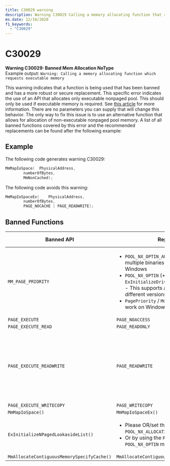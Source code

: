 ```yaml
---
title: C30029 warning
description: Warning C30029 Calling a memory allocating function that requests executable memory.
ms.date: 12/10/2020
f1_keywords: 
  - "C30029"
---
```


# C30029


**Warning C30029: Banned Mem Allocation NoType**\
Example output: ```Warning: Calling a memory allocating function which requests executable memory```

This warning indicates that a function is being used that has been banned and has a more robust or secure replacement. This specific error indicates the use of an API that allocates only executable nonpaged pool. This should only be used if executable memory is required. See [this article](/en-us/windows-hardware/drivers/kernel/no-execute-nonpaged-pool) for more information. There are no parameters you can supply that will change this behavior. The only way to fix this issue is to use an alternative function that allows for allocation of non-executable nonpaged pool memory. A list of all banned functions covered by this error and the recommended replacements can be found after the following example: 
## Example

The following code generates warning C30029:
```cpp
MmMapIoSpace(  PhysicalAddress,
        numberOfBytes,
        MmNonCached);
```
The following code avoids this warning:
```cpp
MmMapIoSpaceEx(    PhysicalAddress,
        numberOfBytes,
        PAGE_NOCACHE | PAGE_READWRITE);
```
## Banned Functions
 | Banned API | Replacement(s) | Rationale / Notes |
| -----------|----------------|-------|
|```MM_PAGE_PRIORITY```| <ul><li>```POOL_NX_OPTIN_AUTO``` - This supports creating multiple binaries for different versions of Windows</li><li>```POOL_NX_OPTIN``` (+ ```ExInitializeDriverRuntime(DrvRtPoolNxOptIn)```) - This supports a single binary running on different versions of windows</li><li>```PagePriority``` / ```MdlMappingNoExecute``` - This will work on Windows 8 and later</li></ul> |
|```PAGE_EXECUTE```| ```PAGE_NOACCESS```|
|```PAGE_EXECUTE_READ```| ```PAGE_READONLY``` |
|```PAGE_EXECUTE_READWRITE```| ```PAGE_READWRITE``` | A legitimate use of this would be in a JIT.  Contact your security team with questions. |
|```PAGE_EXECUTE_WRITECOPY```|```PAGE_WRITECOPY```|
|```MmMapIoSpace()```|```MmMapIoSpaceEx()```|
|```ExInitializeNPagedLookasideList()```|<ul><li>Please OR/set the flag parameter with/to ```POOL_NX_ALLOCATION```</li><li>Or by using the ```POOL_NX_OPTIN_AUTO``` / ```POOL_NX_OPTIN``` methods above</li></ul>|
|```MmAllocateContiguousMemorySpecifyCache()```|```MmAllocateContiguousNodeMemory()```|

 





